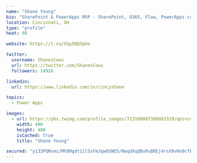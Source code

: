 ```yaml
---
name: "Shane Young"
bio: "SharePoint & PowerApps MVP - SharePoint, O365, Flow, PowerApps consulting? @PowerApps911 | Pure Snark? You found it."
location: Cincinnati, OH
type: "profile"
heat: 98

website: https://t.co/91p5BQ3pUe

twitter:
  username: ShanesCows
  url: https://twitter.com/ShanesCows
  followers: 14926

linkedin:
  url: https://www.linkedin.com/in/cincyshane

topics:
  - Power Apps

images:
  - url: https://pbs.twimg.com/profile_images/713100007398883329/qUzvsvQ3_400x400.jpg
    width: 400
    height: 400
    isCached: true
    title: "Shane Young"

secured: "y133PQNvmi/Mh8Mgdt11lSsFmJqwDSNE5/NwqdXqQBuRsBREj4rsX8vHn0cfbLqrijYF/3kUWCtglBL+l+eTGDqJ/VBRuti/y3So8ic8p1wYLG3506+H+5QkB4Zimn6ndNL1TKAdn+IavyqhDKK484rYeZpLQOQbIwq2VTf0p8d7bHpF+SdZe//HZ2J3bimGQE4hbh4Ad4tMDstEb9D71OeqoKsV6HyfRJLN6FbN7fIV0vPg6lk/f60Cq9Ltm1zY1s6dVE4A5wlWZxpnAek5kcrMd1z6+I0a57htT/Ys1j6hQF5A1f64flfBwSk951z8U9z9MouVF05vCOimjVeEOf4gvyBHJb29r2DXr67yMb5iFx7PXR+DsCVuFzhTn6grENQTJIL0vt2RR0Eo18yc7FNfnazHbItH6ATHZ89e8oE=;cf+ZiFMlWyMK/EkZFRdd+w=="
---
```


